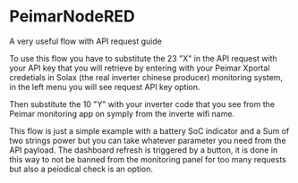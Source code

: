# PeimarNodeRED
A very useful flow with API request guide

To use this flow you have to substitute the 23 "X" in the API request with your API key that you will retrieve by entering with your Peimar Xportal credetials in Solax (the real inverter chinese producer) monitoring system, in the left menu you will see request API key option.

Then substitute the 10 "Y" with your inverter code that you see from the Peimar monitoring app on symply from the inverte wifi name.

This flow is just a simple example with a battery SoC indicator and a Sum of two strings power but you can take whatever parameter you need from the API payload.
The dashboard refresh is triggered by a button, it is done in this way to not be banned from the monitoring panel for too many requests but also a peiodical check is an option.
